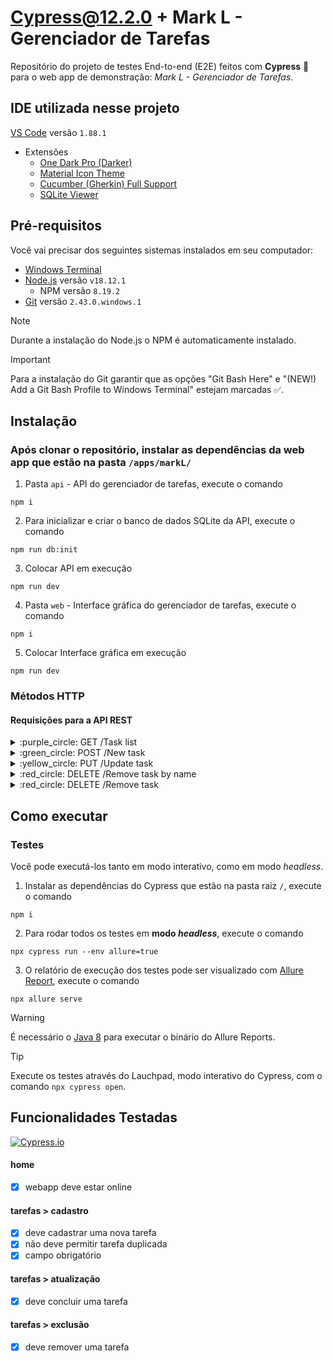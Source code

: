 # Cypress@12.2.0 + Mark L - Gerenciador de Tarefas

Repositório do projeto de testes End-to-end (E2E) feitos com **Cypress** :green_heart: para o web app de demonstração: *Mark L - Gerenciador de Tarefas*.

## IDE utilizada nesse projeto

[VS Code](https://code.visualstudio.com/) versão `1.88.1`
   - Extensões
     - [One Dark Pro (Darker)](https://marketplace.visualstudio.com/items?itemName=zhuangtongfa.Material-theme)
     - [Material Icon Theme](https://marketplace.visualstudio.com/items?itemName=PKief.material-icon-theme)
     - [Cucumber (Gherkin) Full Support](https://marketplace.visualstudio.com/items?itemName=alexkrechik.cucumberautocomplete)
     - [SQLite Viewer](https://marketplace.visualstudio.com/items?itemName=qwtel.sqlite-viewer)

## Pré-requisitos

Você vai precisar dos seguintes sistemas instalados em seu computador:
- [Windows Terminal](https://apps.microsoft.com/detail/9n0dx20hk701?hl=pt-br&gl=BR)
- [Node.js](https://nodejs.org/dist/v18.12.1/node-v18.12.1-x64.msi) versão `v18.12.1`
  - NPM versão `8.19.2`
- [Git](https://github.com/git-for-windows/git/releases/download/v2.43.0.windows.1/Git-2.43.0-64-bit.exe) versão `2.43.0.windows.1`

> [!NOTE]
> Durante a instalação do Node.js o NPM é automaticamente instalado.

> [!IMPORTANT]
> Para a instalação do Git garantir que as opções "Git Bash Here" e "(NEW!) Add a Git Bash Profile to Windows Terminal" estejam marcadas :white_check_mark:.

## Instalação
### Após clonar o repositório, instalar as dependências da web app que estão na pasta `/apps/markL/`

1. Pasta `api` - API do gerenciador de tarefas, execute o comando
```
npm i
```

2. Para inicializar e criar o banco de dados SQLite da API, execute o comando
```
npm run db:init
```

3. Colocar API em execução
```
npm run dev
```

4. Pasta `web` - Interface gráfica do gerenciador de tarefas, execute o comando
```
npm i
```

5. Colocar Interface gráfica em execução
```
npm run dev
```

### Métodos HTTP
#### Requisições para a API REST

<details>
<summary> :purple_circle: GET /Task list </summary>
	
```
curl --request GET \
  --url http://localhost:3333/tasks
```

</details>

<details>
<summary> :green_circle: POST /New task </summary>

```
curl --request POST \
  --url http://localhost:3333/tasks \
  --header 'Content-Type: application/json' \
  --data '{
	"name": "Comprar ketchup",
	"is_done": false
}'
```

</details>

<details>
<summary> :yellow_circle: PUT /Update task </summary>

```
curl --request PUT \
  --url http://localhost:3333/tasks/8b161cff-5485-4a06-aaa3-5cde44d34es \
  --header 'Content-Type: application/json' \
  --data '{
	"is_done": true
}'
```

</details>

<details>
<summary> :red_circle: DELETE /Remove task by name </summary>

```
curl --request DELETE \
  --url http://localhost:3333/helper/tasks \
  --header 'Content-Type: application/json' \
  --data '{
	"name": "Ler um livro de Node.js"
}'
```

</details>

<details>
<summary> :red_circle: DELETE /Remove task </summary>

```
curl --request DELETE \
  --url http://localhost:3333/tasks/2aa7dc4e-7148-4ed7-936e-fc9167a4deb8
```
  
 </details>

## Como executar
### Testes

Você pode executá-los tanto em modo interativo, como em modo _headless_.

1. Instalar as dependências do Cypress que estão na pasta raiz `/`, execute o comando
```
npm i
```

2. Para rodar todos os testes em **modo _headless_**, execute o comando
```
npx cypress run --env allure=true
```

3. O relatório de execução dos testes pode ser visualizado com [Allure Report](https://www.npmjs.com/package/@mmisty/cypress-allure-adapter), execute o comando
```
npx allure serve
```

> [!WARNING] 
> É necessário o [Java 8](https://www.oracle.com/java/technologies/downloads/#license-lightbox) para executar o binário do Allure Reports.

> [!TIP]
> Execute os testes através do Lauchpad, modo interativo do Cypress, com o comando `npx cypress open`.

## Funcionalidades Testadas
[![Cypress.io](https://img.shields.io/badge/tested%20with-Cypress-04C38E.svg)](https://www.cypress.io/)

#### home

* [x] webapp deve estar online

#### tarefas > cadastro

* [x] deve cadastrar uma nova tarefa
* [x] não deve permitir tarefa duplicada
* [x] campo obrigatório

#### tarefas > atualização

* [x] deve concluir uma tarefa

#### tarefas > exclusão

* [x] deve remover uma tarefa

